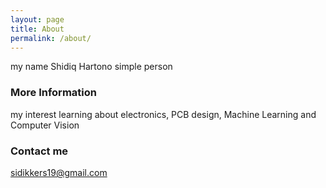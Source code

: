 ```yaml
---
layout: page
title: About
permalink: /about/
---
```

my name Shidiq Hartono 
simple person

### More Information
my interest learning about electronics, PCB design, Machine Learning and Computer Vision


### Contact me

[sidikkers19@gmail.com](mailto:sidikkers19@gmail.com)
